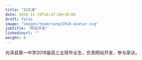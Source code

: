 ```yaml
---
title: "刘文涛"
date: 2018-11-19T10:47:58+10:00
draft: false
image: "images/team/canqz2018-avatar.svg"
jobtitle: "网站开发"
linkedinurl: ""
weight: 8
---
```


光泽县第一中学2018届高三五班毕业生，负责网站开发，参与家访。
